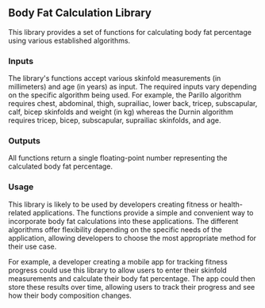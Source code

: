 ## Body Fat Calculation Library

This library provides a set of functions for calculating body fat percentage using various established algorithms.

### Inputs

The library's functions accept various skinfold measurements (in millimeters) and age (in years) as input. The required inputs vary depending on the specific algorithm being used.  For example, the Parillo algorithm requires chest, abdominal, thigh, suprailiac, lower back, tricep, subscapular, calf, bicep skinfolds and weight (in kg) whereas the Durnin algorithm requires tricep, bicep, subscapular, suprailiac skinfolds, and age.

### Outputs

All functions return a single floating-point number representing the calculated body fat percentage.

### Usage

This library is likely to be used by developers creating fitness or health-related applications. The functions provide a simple and convenient way to incorporate body fat calculations into these applications. The different algorithms offer flexibility depending on the specific needs of the application, allowing developers to choose the most appropriate method for their use case.

For example, a developer creating a mobile app for tracking fitness progress could use this library to allow users to enter their skinfold measurements and calculate their body fat percentage. The app could then store these results over time, allowing users to track their progress and see how their body composition changes.